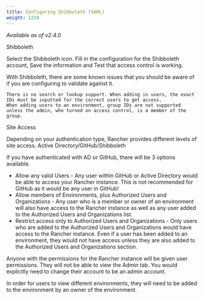 ```yaml
---
title: Configuring Shibboleth (SAML)
weight: 1210
---
```


_Available as of v2.4.0_


Shibboleth

Select the Shibboleth icon. Fill in the configuration for the Shibboleth account, Save the information and Test that access control is working.

With Shibboleth, there are some known issues that you should be aware of if you are configuring to validate against it.

    There is no search or lookup support. When adding in users, the exact IDs must be inputted for the correct users to get access.
    When adding users to an environment, group IDs are not supported unless the admin, who turned on access control, is a member of the group.

Site Access

Depending on your authentication type, Rancher provides different levels of site access.
Active Directory/GitHub/Shibboleth

If you have authenticated with AD or GitHub, there will be 3 options available.

- Allow any valid Users - Any user within GitHub or Active Directory would be able to access your Rancher instance. This is not recommended for GitHub as it would be any user in GitHub!
- Allow members of Environments, plus Authorized Users and Organizations - Any user who is a member or owner of an environment will also have access to the Rancher instance as well as any user added to the Authorized Users and Organizations list.
- Restrict access only to Authorized Users and Organizations - Only users who are added to the Authorized Users and Organizations would have access to the Rancher instance. Even if a user has been added to an environment, they would not have access unless they are also added to the Authorized Users and Organizations section.

Anyone with the permissions for the Rancher instance will be given user permissions. They will not be able to view the Admin tab. You would explicitly need to change their account to be an admin account.

In order for users to view different environments, they will need to be added to the environment by an owner of the environment.